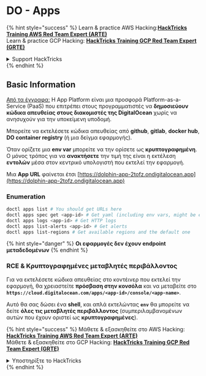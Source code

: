 # DO - Apps

{% hint style="success" %}
Learn & practice AWS Hacking:<img src="../../../.gitbook/assets/image (1) (1) (1) (1).png" alt="" data-size="line">[**HackTricks Training AWS Red Team Expert (ARTE)**](https://training.hacktricks.xyz/courses/arte)<img src="../../../.gitbook/assets/image (1) (1) (1) (1).png" alt="" data-size="line">\
Learn & practice GCP Hacking: <img src="../../../.gitbook/assets/image (2) (1).png" alt="" data-size="line">[**HackTricks Training GCP Red Team Expert (GRTE)**<img src="../../../.gitbook/assets/image (2) (1).png" alt="" data-size="line">](https://training.hacktricks.xyz/courses/grte)

<details>

<summary>Support HackTricks</summary>

* Check the [**subscription plans**](https://github.com/sponsors/carlospolop)!
* **Join the** 💬 [**Discord group**](https://discord.gg/hRep4RUj7f) or the [**telegram group**](https://t.me/peass) or **follow** us on **Twitter** 🐦 [**@hacktricks\_live**](https://twitter.com/hacktricks_live)**.**
* **Share hacking tricks by submitting PRs to the** [**HackTricks**](https://github.com/carlospolop/hacktricks) and [**HackTricks Cloud**](https://github.com/carlospolop/hacktricks-cloud) github repos.

</details>
{% endhint %}

## Basic Information

[Από τα έγγραφα:](https://docs.digitalocean.com/glossary/app-platform/) Η App Platform είναι μια προσφορά Platform-as-a-Service (PaaS) που επιτρέπει στους προγραμματιστές να **δημοσιεύουν κώδικα απευθείας στους διακομιστές της DigitalOcean** χωρίς να ανησυχούν για την υποκείμενη υποδομή.

Μπορείτε να εκτελέσετε κώδικα απευθείας από **github**, **gitlab**, **docker hub**, **DO container registry** (ή μια δείγμα εφαρμογής).

Όταν ορίζετε μια **env var** μπορείτε να την ορίσετε ως **κρυπτογραφημένη**. Ο μόνος τρόπος για να **ανακτήσετε** την τιμή της είναι η εκτέλεση **εντολών** μέσα στον κεντρικό υπολογιστή που εκτελεί την εφαρμογή.

Μια **App URL** φαίνεται έτσι [https://dolphin-app-2tofz.ondigitalocean.app](https://dolphin-app-2tofz.ondigitalocean.app)

### Enumeration
```bash
doctl apps list # You should get URLs here
doctl apps spec get <app-id> # Get yaml (including env vars, might be encrypted)
doctl apps logs <app-id> # Get HTTP logs
doctl apps list-alerts <app-id> # Get alerts
doctl apps list-regions # Get available regions and the default one
```
{% hint style="danger" %}
**Οι εφαρμογές δεν έχουν endpoint μεταδεδομένων**
{% endhint %}

### RCE & Κρυπτογραφημένες μεταβλητές περιβάλλοντος

Για να εκτελέσετε κώδικα απευθείας στο κοντέινερ που εκτελεί την εφαρμογή, θα χρειαστείτε **πρόσβαση στην κονσόλα** και να μεταβείτε στο **`https://cloud.digitalocean.com/apps/<app-id>/console/<app-name>`**.

Αυτό θα σας δώσει ένα **shell**, και απλά εκτελώντας **`env`** θα μπορείτε να δείτε **όλες τις μεταβλητές περιβάλλοντος** (συμπεριλαμβανομένων αυτών που έχουν οριστεί ως **κρυπτογραφημένες**).

{% hint style="success" %}
Μάθετε & εξασκηθείτε στο AWS Hacking:<img src="../../../.gitbook/assets/image (1) (1) (1) (1).png" alt="" data-size="line">[**HackTricks Training AWS Red Team Expert (ARTE)**](https://training.hacktricks.xyz/courses/arte)<img src="../../../.gitbook/assets/image (1) (1) (1) (1).png" alt="" data-size="line">\
Μάθετε & εξασκηθείτε στο GCP Hacking: <img src="../../../.gitbook/assets/image (2) (1).png" alt="" data-size="line">[**HackTricks Training GCP Red Team Expert (GRTE)**<img src="../../../.gitbook/assets/image (2) (1).png" alt="" data-size="line">](https://training.hacktricks.xyz/courses/grte)

<details>

<summary>Υποστηρίξτε το HackTricks</summary>

* Ελέγξτε τα [**σχέδια συνδρομής**](https://github.com/sponsors/carlospolop)!
* **Εγγραφείτε στην** 💬 [**ομάδα Discord**](https://discord.gg/hRep4RUj7f) ή στην [**ομάδα telegram**](https://t.me/peass) ή **ακολουθήστε** μας στο **Twitter** 🐦 [**@hacktricks\_live**](https://twitter.com/hacktricks_live)**.**
* **Μοιραστείτε κόλπα hacking υποβάλλοντας PRs στα** [**HackTricks**](https://github.com/carlospolop/hacktricks) και [**HackTricks Cloud**](https://github.com/carlospolop/hacktricks-cloud) github repos.

</details>
{% endhint %}
